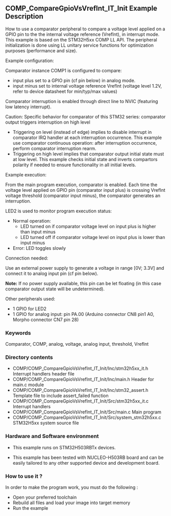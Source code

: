 ## <b>COMP_CompareGpioVsVrefInt_IT_Init Example Description</b>

How to use a comparator peripheral to compare a voltage level applied on
a GPIO pin to the the internal voltage reference (VrefInt), in interrupt mode.
This example is based on the STM32H5xx COMP LL API.
The peripheral initialization is done using LL unitary service functions
for optimization purposes (performance and size).

Example configuration:

Comparator instance COMP1 is configured to compare:

- input plus set to a GPIO pin (cf pin below) in analog mode.
- input minus set to internal voltage reference VrefInt (voltage level 1.2V,
  refer to device datasheet for min/typ/max values)
  
Comparator interruption is enabled through direct line to NVIC (featuring low latency interrupt).

Caution: Specific behavior for comparator of this STM32 series: comparator output triggers interruption on high level

- Triggering on level (instead of edge) implies to disable interrupt in comparator IRQ handler at each interruption
  occurrence.
  This example use comparator continuous operation: after interruption occurrence, perform comparator interruption rearm.
- Triggering on high level implies that comparator output initial state must at low level.
  This example checks initial state and inverts compartors polarity if needed to ensure functionality
  in all initial levels.

Example execution:

From the main program execution, comparator is enabled.
Each time the voltage level applied on GPIO pin (comparator input plus) 
is crossing VrefInt voltage threshold (comparator input minus),
the comparator generates an interruption.

LED2 is used to monitor program execution status:

- Normal operation:
  - LED turned on if comparator voltage level on input plus is higher than input minus
  - LED turned off if comparator voltage level on input plus is lower than input minus
- Error: LED toggles slowly

Connection needed:

Use an external power supply to generate a voltage in range [0V; 3.3V]
and connect it to analog input pin (cf pin below).

**Note:** If no power supply available, this pin can be let floating (in this case
comparator output state will be undetermined).

Other peripherals used:

 - 1 GPIO for LED2
 - 1 GPIO for analog input: pin PA.00 (Arduino connector CN8 pin1 A0, Morpho connector CN7 pin 28)

### <b>Keywords</b>

Comparator, COMP, analog, voltage, analog input, threshold, VrefInt

### <b>Directory contents</b>

  - COMP/COMP_CompareGpioVsVrefInt_IT_Init/Inc/stm32h5xx_it.h          Interrupt handlers header file
  - COMP/COMP_CompareGpioVsVrefInt_IT_Init/Inc/main.h                  Header for main.c module
  - COMP/COMP_CompareGpioVsVrefInt_IT_Init/Inc/stm32_assert.h          Template file to include assert_failed function
  - COMP/COMP_CompareGpioVsVrefInt_IT_Init/Src/stm32h5xx_it.c          Interrupt handlers
  - COMP/COMP_CompareGpioVsVrefInt_IT_Init/Src/main.c                  Main program
  - COMP/COMP_CompareGpioVsVrefInt_IT_Init/Src/system_stm32h5xx.c      STM32H5xx system source file


### <b>Hardware and Software environment</b>

  - This example runs on STM32H503RBTx devices.
    
  - This example has been tested with NUCLEO-H503RB board and can be
    easily tailored to any other supported device and development board.


### <b>How to use it ?</b> 

In order to make the program work, you must do the following :

 - Open your preferred toolchain
 - Rebuild all files and load your image into target memory
 - Run the example

